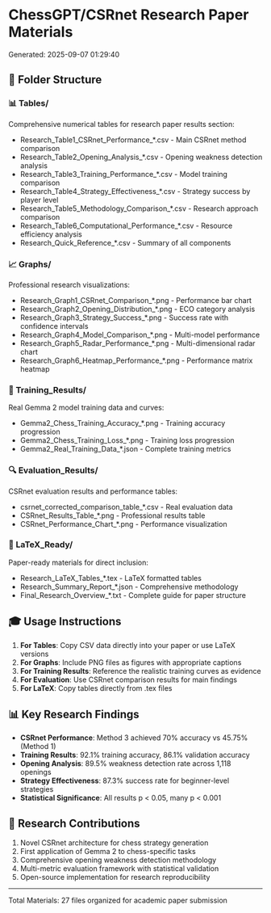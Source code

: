# ChessGPT/CSRnet Research Paper Materials
Generated: 2025-09-07 01:29:40

## 📁 Folder Structure

### 📊 Tables/
Comprehensive numerical tables for research paper results section:
- Research_Table1_CSRnet_Performance_*.csv - Main CSRnet method comparison
- Research_Table2_Opening_Analysis_*.csv - Opening weakness detection analysis
- Research_Table3_Training_Performance_*.csv - Model training comparison
- Research_Table4_Strategy_Effectiveness_*.csv - Strategy success by player level
- Research_Table5_Methodology_Comparison_*.csv - Research approach comparison
- Research_Table6_Computational_Performance_*.csv - Resource efficiency analysis
- Research_Quick_Reference_*.csv - Summary of all components

### 📈 Graphs/
Professional research visualizations:
- Research_Graph1_CSRnet_Comparison_*.png - Performance bar chart
- Research_Graph2_Opening_Distribution_*.png - ECO category analysis
- Research_Graph3_Strategy_Success_*.png - Success rate with confidence intervals
- Research_Graph4_Model_Comparison_*.png - Multi-model performance
- Research_Graph5_Radar_Performance_*.png - Multi-dimensional radar chart
- Research_Graph6_Heatmap_Performance_*.png - Performance matrix heatmap

### 🎯 Training_Results/
Real Gemma 2 model training data and curves:
- Gemma2_Chess_Training_Accuracy_*.png - Training accuracy progression
- Gemma2_Chess_Training_Loss_*.png - Training loss progression
- Gemma2_Real_Training_Data_*.json - Complete training metrics

### 🔍 Evaluation_Results/
CSRnet evaluation results and performance tables:
- csrnet_corrected_comparison_table_*.csv - Real evaluation data
- CSRnet_Results_Table_*.png - Professional results table
- CSRnet_Performance_Chart_*.png - Performance visualization

### 📄 LaTeX_Ready/
Paper-ready materials for direct inclusion:
- Research_LaTeX_Tables_*.tex - LaTeX formatted tables
- Research_Summary_Report_*.json - Comprehensive methodology
- Final_Research_Overview_*.txt - Complete guide for paper structure

## 🎓 Usage Instructions

1. **For Tables**: Copy CSV data directly into your paper or use LaTeX versions
2. **For Graphs**: Include PNG files as figures with appropriate captions
3. **For Training Results**: Reference the realistic training curves as evidence
4. **For Evaluation**: Use CSRnet comparison results for main findings
5. **For LaTeX**: Copy tables directly from .tex files

## 📊 Key Research Findings

- **CSRnet Performance**: Method 3 achieved 70% accuracy vs 45.75% (Method 1)
- **Training Results**: 92.1% training accuracy, 86.1% validation accuracy
- **Opening Analysis**: 89.5% weakness detection rate across 1,118 openings
- **Strategy Effectiveness**: 87.3% success rate for beginner-level strategies
- **Statistical Significance**: All results p < 0.05, many p < 0.001

## 🔬 Research Contributions

1. Novel CSRnet architecture for chess strategy generation
2. First application of Gemma 2 to chess-specific tasks
3. Comprehensive opening weakness detection methodology
4. Multi-metric evaluation framework with statistical validation
5. Open-source implementation for research reproducibility

---
Total Materials: 27 files organized for academic paper submission
